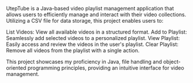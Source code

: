 UtepTube is a Java-based video playlist management application that allows users to efficiently manage and interact with their video collections. 
Utilizing a CSV file for data storage, this project enables users to:

List Videos: View all available videos in a structured format.
Add to Playlist: Seamlessly add selected videos to a personalized playlist.
View Playlist: Easily access and review the videos in the user's playlist.
Clear Playlist: Remove all videos from the playlist with a single action.

This project showcases my proficiency in Java, file handling
and object-oriented programming principles, providing an intuitive interface for video management.
